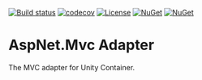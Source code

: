 [![Build status](https://ci.appveyor.com/api/projects/status/ed670lsbm4sx95f0/branch/master?svg=true)](https://ci.appveyor.com/project/IoC-Unity/aspnet-mvc/branch/master)
[![codecov](https://codecov.io/gh/unitycontainer/aspnet-mvc/branch/master/graph/badge.svg)](https://codecov.io/gh/unitycontainer/aspnet-mvc)
[![License](https://img.shields.io/badge/license-apache%202.0-60C060.svg)](https://github.com/unitycontainer/aspnet-mvc/blob/master/LICENSE)
[![NuGet](https://img.shields.io/nuget/dt/Unity.Mvc.svg)](https://www.nuget.org/packages/Unity.Mvc)
[![NuGet](https://img.shields.io/nuget/v/Unity.Mvc.svg)](https://www.nuget.org/packages/Unity.Mvc)

# AspNet.Mvc Adapter

The MVC adapter for Unity Container.
